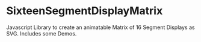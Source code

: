 # SixteenSegmentDisplayMatrix
Javascript Library to create an animatable Matrix of 16 Segment Displays as SVG. Includes some Demos.
